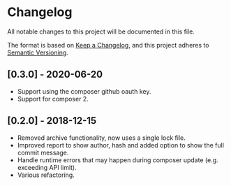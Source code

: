 # Changelog

All notable changes to this project will be documented in this file.

The format is based on [Keep a Changelog](https://keepachangelog.com/en/1.0.0/),
and this project adheres to [Semantic Versioning](https://semver.org/spec/v2.0.0.html).

## [0.3.0] - 2020-06-20

- Support using the composer github oauth key.
- Support for composer 2.

## [0.2.0] - 2018-12-15

- Removed archive functionality, now uses a single lock file.
- Improved report to show author, hash and added option to show the full
  commit message.
- Handle runtime errors that may happen during composer update (e.g. exceeding
  API limit).
- Various refactoring.
